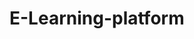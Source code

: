 # E-Learning-platform
<!-- "https://www.freepik.com/free-vector/e-learning-education-template-vector-technology-ad-banner_17213297.htm#fromView=search&page=1&position=2&uuid=b12c7ae4-4532-42da-97b0-652a197dfd01" -->
<!-- "https://as2.ftcdn.net/v2/jpg/02/16/51/19/1000_F_216511930_37Eb4fOtig5YBNcxcceCxhNp6pTwtGvn.jpg" -->
<!-- "c:\Users\ADMIN\Downloads\elearning.png" -->